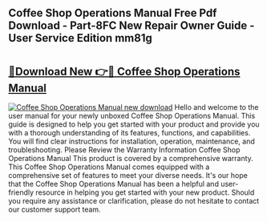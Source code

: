 ## Coffee Shop Operations Manual Free Pdf Download - Part-8FC New Repair Owner Guide - User Service Edition mm81g

# <h2><a href="http://bc42075.oget.top/?id=Coffee+Shop+Operations+Manual">🔗Download New 👉🔴 Coffee Shop Operations Manual</a></h2>

[![Coffee Shop Operations Manual new download](https://i.imgur.com/5g1atiW.png)](http://bc42075.oget.top/?id=Coffee+Shop+Operations+Manual)
Hello and welcome to the user manual for your newly unboxed Coffee Shop Operations Manual. This guide is designed to help you get started with your product and provide you with a thorough understanding of its features, functions, and capabilities. You will find clear instructions for installation, operation, maintenance, and troubleshooting. Please Review the Warranty Information Coffee Shop Operations Manual This product is covered by a comprehensive warranty. This Coffee Shop Operations Manual comes equipped with a comprehensive set of features to meet your diverse needs. It's our hope that the Coffee Shop Operations Manual has been a helpful and user-friendly resource in helping you get started with your new product. Should you require any assistance or clarification, please do not hesitate to contact our customer support team.
